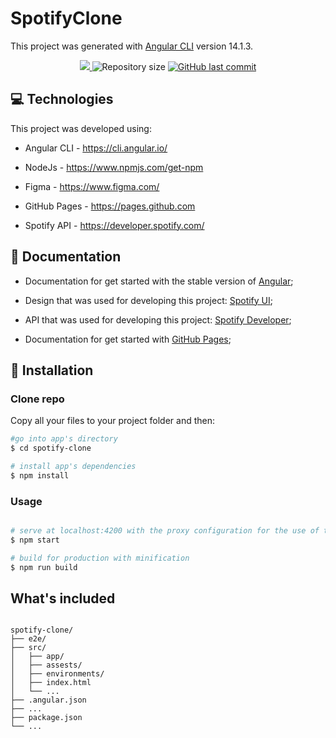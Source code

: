 # SpotifyClone

This project was generated with [Angular CLI](https://github.com/angular/angular-cli) version 14.1.3.

<p align="center">	
   <a href="https://www.linkedin.com/in/phelip-roberto">
      <img src="https://img.shields.io/badge/LinkedIn-0077B5?style=for-the-badge&logo=linkedin&logoColor=white"/>
   </a>

  <img alt="Repository size" src="https://img.shields.io/github/repo-size/phelip-roberto/spotify-clone?color=FB250">

  <a href="https://github.com/phelip-roberto/spotify-clone/commits/main">
    <img alt="GitHub last commit" src="https://img.shields.io/github/last-commit/phelip-roberto/spotify-clone?color=FB250">
  </a> 
</p>


## :computer: Technologies

This project was developed using:

* Angular CLI - https://cli.angular.io/

* NodeJs - https://www.npmjs.com/get-npm

* Figma - https://www.figma.com/

* GitHub Pages - https://pages.github.com

* Spotify API - https://developer.spotify.com/

## :book: Documentation

* Documentation for get started with the stable version of [Angular](https://angular.io/);

* Design that was used for developing this project: [Spotify UI](https://www.figma.com/file/QuIN69Tjl1G8tkBovCXm3o/Spotify-Web-UI-(Community)?node-id=1-2&t=WNTFabqeMoEbc6yw-0);

* API that was used for developing this project: [Spotify Developer](https://developer.spotify.com/documentation/web-api);

* Documentation for get started with [GitHub Pages](https://docs.github.com/en/pages);

## :construction_worker: Installation

### Clone repo

Copy all your files to your project folder and then:

``` bash
#go into app's directory
$ cd spotify-clone

# install app's dependencies
$ npm install
```
### Usage

``` bash

# serve at localhost:4200 with the proxy configuration for the use of the services
$ npm start

# build for production with minification
$ npm run build

```

## What's included

```

spotify-clone/
├── e2e/
├── src/
│   ├── app/
│   ├── assests/
│   ├── environments/
│   ├── index.html
│   └── ...
├── .angular.json
├── ...
├── package.json
└── ...
```

